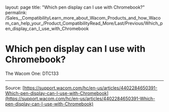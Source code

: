 layout: page
title: "Which pen display can I use with Chromebook?"
permalink: /Sales__CompatibilityLearn_more_about_Wacom_Products_and_how_Wacom_can_help_your_/Product_CompatibilityRead_More/Last/Previous/Which_pen_display_can_I_use_with_Chromebook

# Which pen display can I use with Chromebook?

The Wacom One: DTC133

---
Source: [https://support.wacom.com/hc/en-us/articles/4402284650391-Which-pen-display-can-I-use-with-Chromebook](https://support.wacom.com/hc/en-us/articles/4402284650391-Which-pen-display-can-I-use-with-Chromebook)
